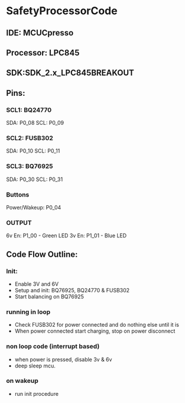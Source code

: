 # SafetyProcessorCode

## IDE: MCUCpresso
## Processor: LPC845
## SDK:SDK_2.x_LPC845BREAKOUT

## Pins:
  ### SCL1: BQ24770
  SDA: P0_08
  SCL: P0_09
  ### SCL2: FUSB302
  SDA: P0_10
  SCL: P0_11
  ### SCL3: BQ76925
  SDA: P0_30
  SCL: P0_31
  
  ### Buttons
  Power/Wakeup: P0_04
  
  ### OUTPUT
  6v En: P1_00 - Green LED
  3v En: P1_01 - Blue LED
  
## Code Flow Outline:
  ### Init:
  * Enable 3V and 6V
  * Setup and init: BQ76925, BQ24770 & FUSB302
  * Start balancing on BQ76925
  ### running in loop 
  * Check FUSB302 for power connected and do nothing else until it is
  * When power connected start charging, stop on power disconnect
  ### non loop code (interrupt based)
  * when power is pressed, disable 3v & 6v 
  * deep sleep mcu.
  ### on wakeup 
  * run init procedure
